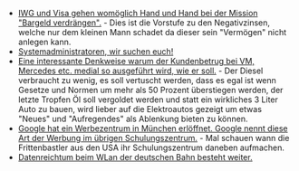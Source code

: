 * [IWG und Visa gehen womöglich Hand und Hand bei der Mission "Bargeld verdrängen".](https://www.heise.de/tp/features/Visa-bietet-Gaststaetten-Geld-wenn-sie-kein-Bargeld-mehr-nehmen-3772481.html) - Dies ist die Vorstufe zu den Negativzinsen, welche nur dem kleinen Mann schadet da dieser sein "Vermögen" nicht anlegen kann.
* [Systemadministratoren, wir suchen euch!](https://opensource.com/article/17/7/why-become-sysadmin)
* [Eine interessante Denkweise warum der Kundenbetrug bei VM, Mercedes etc. medial so ausgeführt wird, wie er soll.](https://www.heise.de/tp/features/Was-haben-Diesel-Skandal-autonomes-Fahren-und-das-Ende-des-billigen-Oels-miteinander-zu-tun-3772526.html) - Der Diesel verbraucht zu wenig, es soll vertuscht werden, dass es egal ist wenn Gesetze und Normen um mehr als 50 Prozent überstiegen werden, der letzte Tropfen Öl soll vergoldet werden und statt ein wirkliches 3 Liter Auto zu bauen, wird lieber auf die Elektroautos gezeigt um etwas "Neues" und "Aufregendes" als Ablenkung bieten zu können.
* [Google hat ein Werbezentrum in München erlöffnet. Google nennt diese Art der Werbung im übrigen Schulungszentrum.](https://www.heise.de/newsticker/meldung/Google-eroeffnet-erstes-dauerhaftes-Schulungszentrum-in-Muenchen-3772953.html) - Mal schauen wann die Frittenbastler aus den USA ihr Schulungszentrum daneben aufmachen.
* [Datenreichtum beim WLan der deutschen Bahn besteht weiter.](http://www.ccc.de/de/updates/2017/bahn-wlan)
